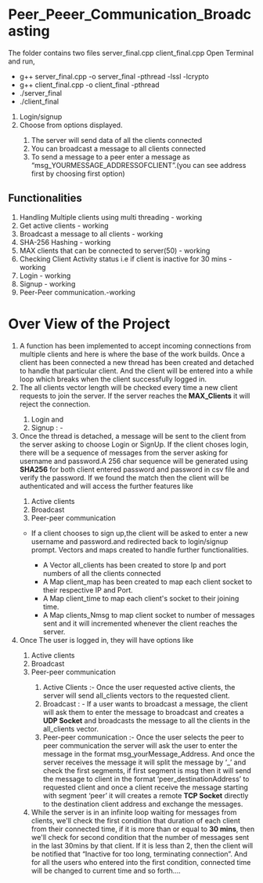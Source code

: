 # Peer_Peeer_Communication_Broadcasting
The folder contains two files 
server_final.cpp
client_final.cpp
Open Terminal and run,
<ul>
<li> g++ server_final.cpp -o server_final -pthread -lssl -lcrypto</li>
<li>g++ client_final.cpp -o client_final -pthread</li>
<li>./server_final</li>
<li> ./client_final </li></ul>

<ol><li>Login/signup</li>
<li>Choose from options displayed.</li>
 <ol> <li> The server will send data of all the clients connected</li>
   <li> You can broadcast a message to all clients connected</li>
   <li> To send a message to a peer enter a message as “msg_YOURMESSAGE_ADDRESSOFCLIENT”.(you can see address first by choosing first option)</li></ol></ol>
<h2>Functionalities</h2>
<ol>
<li>Handling Multiple clients using multi threading - working</li>
<li>Get active clients - working</li>
<li>Broadcast a message to all clients - working</li>
<li>SHA-256 Hashing - working</li>
<li>MAX clients that can be connected to server(50) - working</li>
<li>Checking Client Activity status i.e if client is inactive for 30 mins - working</li>
<li>Login - working</li>
<li>Signup - working</li>
<li>Peer-Peer communication.-working</li></ol>
<h1>Over View of the Project </h1>
<ol>
<li>A function has been implemented to accept incoming connections from multiple clients and here is where the base of the work builds.
Once a client has been connected a new thread has been created and detached to handle that particular client. And the client will be entered into a while loop which breaks when the client successfully logged in.</li>
<li>The all clients vector length will be checked every time a new client requests to join the server. If the server reaches the<b> MAX_Clients</b> it will reject the connection.</li>
<ol>
<li>Login and</li>
<li>Signup : -</li></ol> 
<li>Once the thread is detached, a message will be sent to the client from the server asking to choose Login or SignUp.
If the client choses login, there will be a sequence of messages from the server asking for username and password.A 256 char sequence will be generated using <b>SHA256</b> for both client entered password and password in csv file and verify the password. If we found the match then the client will be authenticated and will access the further features like</li> 
<ol><li> Active clients</li>
<li>Broadcast</li>
<li>Peer-peer communication</li></ol>
<ul><li>If a client chooses to sign up,the client will be asked to enter a new username and password.and redirected back to login/signup prompt.
Vectors and maps created to handle further functionalities.</li>
<ul><li>A Vector all_clients has been created to store Ip and port numbers of all the clients connected</li>
<li>A Map client_map has been created to map each client socket to their respective IP and Port.</li>
<li>A Map client_time to map each client's socket to their joining time.</li>
<li>A Map clients_Nmsg to map client socket to number of messages sent and it will incremented whenever the client reaches the server.</li></ul></ul>
<li>Once The user is logged in, they will have options like </li>
<ol><li>Active clients </li>
<li>Broadcast</li>
<li>Peer-peer communication</li>

<ol><li>Active Clients :-
Once the user requested active clients, the server will send all_clients vectors to the requested client.</li>
<li>Broadcast : - 
If a user wants to broadcast a message, the client will ask them to enter the message to broadcast and creates a <b>UDP Socket</b> and broadcasts the message to all the clients in the all_clients vector.</li>
<li>Peer-peer communication :- 
Once the user selects the peer to peer communication the server will ask the user to enter the message in the format msg_yourMessage_Address. And once the server receives the message it will split the message by ‘_’ and check the first segments, if first segment is msg then it will send the message to client in the format ‘peer_destinationAddress’ to requested client and once a client receive the message starting with segment ‘peer’ it will creates a remote <b>TCP Socket</b> directly to the destination client address and exchange the messages.</li></ol>
<li>While the server is in an infinite loop waiting for messages from clients, we'll check the first condition that duration of each client from their connected time, if it is more than or equal to <b>30 mins</b>, then we'll check for second condition that the number of messages sent in the last 30mins by that client. If it is less than 2, then the client will be notified that “Inactive for too long, terminating connection”. And for all the users who entered into the first condition, connected time will be changed to current time and so forth….</li></ol>
